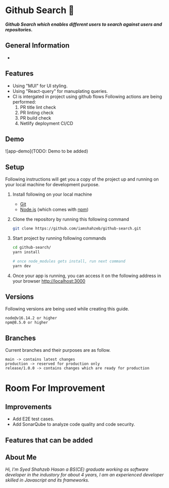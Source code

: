 # Github Search 📘

**_Github Search which enables different users to search against users and repositories._**

## General Information

-

## Features

- Using "MUI" for UI styling.
- Using "React-query" for manuplating queries.
- CI is intergated in project using github flows
  Following actions are being performed:
  1. PR title lint check
  2. PR linting check
  3. PR build check
  4. Netlify deployment CI/CD

## Demo

![app-demo](TODO: Demo to be added)

## Setup

Following instructions will get you a copy of the project up and running on your local machine for development purpose.

1. Install following on your local machine
   - [Git](https://git-scm.com)
   - [Node.js](https://nodejs.org/en/download/) (which comes with [npm](http://npmjs.com))
2. Clone the repository by running this following command
   ```bash
   git clone https://github.com/iamshahzeb/github-search.git
   ```
3. Start project by running following commands

   ```bash
   cd github-search/
   yarn install

   # once node_modules gets install, run next command
   yarn dev
   ```

4. Once your app is running, you can access it on the following address in your browser
   [http://localhost:3000](http://localhost:3000)

## Versions

Following versions are being used while creating this guide.

```
node@v16.14.2 or higher
npm@8.5.0 or higher
```

## Branches

Current branches and their purposes are as follow.

```
main -> contains latest changes
production -> reserved for production only
release/1.0.0 -> contains changes which are ready for production
```

# Room For Improvement

## Improvements

- Add E2E test cases.
- Add SonarQube to analyze code quality and code security.

## Features that can be added

## About Me

_Hi, I'm Syed Shahzeb Hasan a BS(CE) graduate working as software developer in the industory for about 4 years, I am an experienced developer skilled in Javascript and its frameworks._
